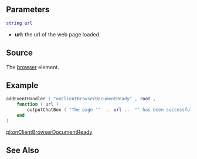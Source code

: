Parameters
----------

``` lua
string url
```

-   **url:** the url of the web page loaded.

Source
------

The [browser](/docs/Element/Browser.md "wikilink") element.

Example
-------

``` lua
addEventHandler ( "onClientBrowserDocumentReady" , root , 
    function ( url ) 
        outputChatBox ( "The page '"  .. url ..  "' has been successfully loaded.") 
    end 
)
```

[pl:onClientBrowserDocumentReady](/docs/pl:onClientBrowserDocumentReady.md "wikilink")

See Also
--------
